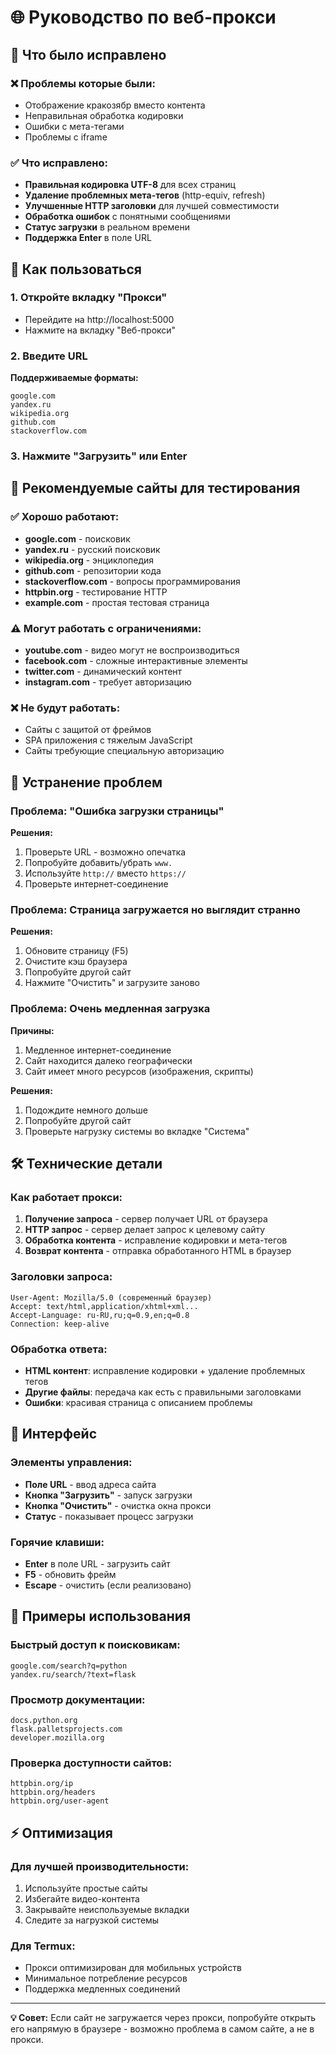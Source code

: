 # 🌐 Руководство по веб-прокси

## 🚀 Что было исправлено

### ❌ Проблемы которые были:
- Отображение кракозябр вместо контента
- Неправильная обработка кодировки
- Ошибки с мета-тегами
- Проблемы с iframe

### ✅ Что исправлено:
- **Правильная кодировка UTF-8** для всех страниц
- **Удаление проблемных мета-тегов** (http-equiv, refresh)
- **Улучшенные HTTP заголовки** для лучшей совместимости
- **Обработка ошибок** с понятными сообщениями
- **Статус загрузки** в реальном времени
- **Поддержка Enter** в поле URL

## 🎯 Как пользоваться

### 1. Откройте вкладку "Прокси"
- Перейдите на http://localhost:5000
- Нажмите на вкладку "Веб-прокси"

### 2. Введите URL
**Поддерживаемые форматы:**
```
google.com
yandex.ru
wikipedia.org
github.com
stackoverflow.com
```

### 3. Нажмите "Загрузить" или Enter

## 🌟 Рекомендуемые сайты для тестирования

### ✅ Хорошо работают:
- **google.com** - поисковик
- **yandex.ru** - русский поисковик  
- **wikipedia.org** - энциклопедия
- **github.com** - репозитории кода
- **stackoverflow.com** - вопросы программирования
- **httpbin.org** - тестирование HTTP
- **example.com** - простая тестовая страница

### ⚠️ Могут работать с ограничениями:
- **youtube.com** - видео могут не воспроизводиться
- **facebook.com** - сложные интерактивные элементы
- **twitter.com** - динамический контент
- **instagram.com** - требует авторизацию

### ❌ Не будут работать:
- Сайты с защитой от фреймов
- SPA приложения с тяжелым JavaScript
- Сайты требующие специальную авторизацию

## 🔧 Устранение проблем

### Проблема: "Ошибка загрузки страницы"
**Решения:**
1. Проверьте URL - возможно опечатка
2. Попробуйте добавить/убрать `www.`
3. Используйте `http://` вместо `https://`
4. Проверьте интернет-соединение

### Проблема: Страница загружается но выглядит странно
**Решения:**
1. Обновите страницу (F5)
2. Очистите кэш браузера
3. Попробуйте другой сайт
4. Нажмите "Очистить" и загрузите заново

### Проблема: Очень медленная загрузка
**Причины:**
1. Медленное интернет-соединение
2. Сайт находится далеко географически
3. Сайт имеет много ресурсов (изображения, скрипты)

**Решения:**
1. Подождите немного дольше
2. Попробуйте другой сайт
3. Проверьте нагрузку системы во вкладке "Система"

## 🛠️ Технические детали

### Как работает прокси:
1. **Получение запроса** - сервер получает URL от браузера
2. **HTTP запрос** - сервер делает запрос к целевому сайту
3. **Обработка контента** - исправление кодировки и мета-тегов
4. **Возврат контента** - отправка обработанного HTML в браузер

### Заголовки запроса:
```
User-Agent: Mozilla/5.0 (современный браузер)
Accept: text/html,application/xhtml+xml...
Accept-Language: ru-RU,ru;q=0.9,en;q=0.8
Connection: keep-alive
```

### Обработка ответа:
- **HTML контент**: исправление кодировки + удаление проблемных тегов
- **Другие файлы**: передача как есть с правильными заголовками
- **Ошибки**: красивая страница с описанием проблемы

## 🎨 Интерфейс

### Элементы управления:
- **Поле URL** - ввод адреса сайта
- **Кнопка "Загрузить"** - запуск загрузки
- **Кнопка "Очистить"** - очистка окна прокси
- **Статус** - показывает процесс загрузки

### Горячие клавиши:
- **Enter** в поле URL - загрузить сайт
- **F5** - обновить фрейм
- **Escape** - очистить (если реализовано)

## 🚀 Примеры использования

### Быстрый доступ к поисковикам:
```
google.com/search?q=python
yandex.ru/search/?text=flask
```

### Просмотр документации:
```
docs.python.org
flask.palletsprojects.com
developer.mozilla.org
```

### Проверка доступности сайтов:
```
httpbin.org/ip
httpbin.org/headers
httpbin.org/user-agent
```

## ⚡ Оптимизация

### Для лучшей производительности:
1. Используйте простые сайты
2. Избегайте видео-контента
3. Закрывайте неиспользуемые вкладки
4. Следите за нагрузкой системы

### Для Termux:
- Прокси оптимизирован для мобильных устройств
- Минимальное потребление ресурсов
- Поддержка медленных соединений

---

**💡 Совет:** Если сайт не загружается через прокси, попробуйте открыть его напрямую в браузере - возможно проблема в самом сайте, а не в прокси. 